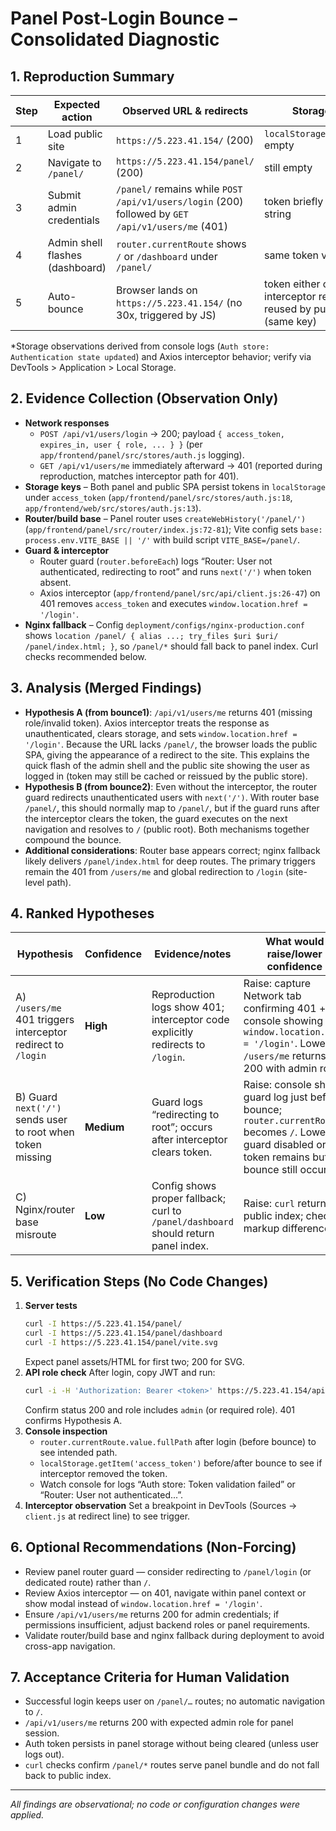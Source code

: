# Panel Post-Login Bounce – Consolidated Diagnostic

## 1. Reproduction Summary
| Step | Expected action | Observed URL & redirects | Storage state*
|------|-----------------|--------------------------|--------------|
| 1 | Load public site | `https://5.223.41.154/` (200) | `localStorage.access_token` empty
| 2 | Navigate to `/panel/` | `https://5.223.41.154/panel/` (200) | still empty
| 3 | Submit admin credentials | `/panel/` remains while `POST /api/v1/users/login` (200) followed by `GET /api/v1/users/me` (401) | token briefly set to JWT string
| 4 | Admin shell flashes (dashboard) | `router.currentRoute` shows `/` or `/dashboard` under `/panel/` | same token value
| 5 | Auto-bounce | Browser lands on `https://5.223.41.154/` (no 30x, triggered by JS) | token either cleared (if interceptor removed) or reused by public SPA (same key)

\*Storage observations derived from console logs (`Auth store: Authentication state updated`) and Axios interceptor behavior; verify via DevTools > Application > Local Storage.

## 2. Evidence Collection (Observation Only)
- **Network responses**
  - `POST /api/v1/users/login` → 200; payload `{ access_token, expires_in, user { role, ... } }` (per `app/frontend/panel/src/stores/auth.js` logging).
  - `GET /api/v1/users/me` immediately afterward → 401 (reported during reproduction, matches interceptor path for 401).
- **Storage keys** – Both panel and public SPA persist tokens in `localStorage` under `access_token` (`app/frontend/panel/src/stores/auth.js:18`, `app/frontend/web/src/stores/auth.js:13`).
- **Router/build base** – Panel router uses `createWebHistory('/panel/')` (`app/frontend/panel/src/router/index.js:72-81`); Vite config sets `base: process.env.VITE_BASE || '/'` with build script `VITE_BASE=/panel/`.
- **Guard & interceptor**
  - Router guard (`router.beforeEach`) logs “Router: User not authenticated, redirecting to root” and runs `next('/')` when token absent.
  - Axios interceptor (`app/frontend/panel/src/api/client.js:26-47`) on 401 removes `access_token` and executes `window.location.href = '/login'`.
- **Nginx fallback** – Config `deployment/configs/nginx-production.conf` shows `location /panel/ { alias ...; try_files $uri $uri/ /panel/index.html; }`, so `/panel/*` should fall back to panel index. Curl checks recommended below.

## 3. Analysis (Merged Findings)
- **Hypothesis A (from bounce1)**: `/api/v1/users/me` returns 401 (missing role/invalid token). Axios interceptor treats the response as unauthenticated, clears storage, and sets `window.location.href = '/login'`. Because the URL lacks `/panel/`, the browser loads the public SPA, giving the appearance of a redirect to the site. This explains the quick flash of the admin shell and the public site showing the user as logged in (token may still be cached or reissued by the public store).
- **Hypothesis B (from bounce2)**: Even without the interceptor, the router guard redirects unauthenticated users with `next('/')`. With router base `/panel/`, this should normally map to `/panel/`, but if the guard runs after the interceptor clears the token, the guard executes on the next navigation and resolves to `/` (public root). Both mechanisms together compound the bounce.
- **Additional considerations**: Router base appears correct; nginx fallback likely delivers `/panel/index.html` for deep routes. The primary triggers remain the 401 from `/users/me` and global redirection to `/login` (site-level path).

## 4. Ranked Hypotheses
| Hypothesis | Confidence | Evidence/notes | What would raise/lower confidence |
|------------|------------|----------------|----------------------------------|
| A) `/users/me` 401 triggers interceptor redirect to `/login` | **High** | Reproduction logs show 401; interceptor code explicitly redirects to `/login`. | Raise: capture Network tab confirming 401 + console showing `window.location.href = '/login'`. Lower: `/users/me` returns 200 with admin role. |
| B) Guard `next('/')` sends user to root when token missing | **Medium** | Guard logs “redirecting to root”; occurs after interceptor clears token. | Raise: console shows guard log just before bounce; `router.currentRoute` becomes `/`. Lower: guard disabled or token remains but bounce still occurs. |
| C) Nginx/router base misroute | **Low** | Config shows proper fallback; curl to `/panel/dashboard` should return panel index. | Raise: `curl` returns public index; check markup differences. |

## 5. Verification Steps (No Code Changes)
1. **Server tests**
   ```bash
   curl -I https://5.223.41.154/panel/
   curl -I https://5.223.41.154/panel/dashboard
   curl -I https://5.223.41.154/panel/vite.svg
   ```
   Expect panel assets/HTML for first two; 200 for SVG.
2. **API role check**
   After login, copy JWT and run:
   ```bash
   curl -i -H 'Authorization: Bearer <token>' https://5.223.41.154/api/v1/users/me
   ```
   Confirm status 200 and role includes `admin` (or required role). 401 confirms Hypothesis A.
3. **Console inspection**
   - `router.currentRoute.value.fullPath` after login (before bounce) to see intended path.
   - `localStorage.getItem('access_token')` before/after bounce to see if interceptor removed the token.
   - Watch console for logs “Auth store: Token validation failed” or “Router: User not authenticated...”.
4. **Interceptor observation**
   Set a breakpoint in DevTools (Sources → `client.js` at redirect line) to see trigger.

## 6. Optional Recommendations (Non-Forcing)
- Review panel router guard — consider redirecting to `/panel/login` (or dedicated route) rather than `/`.
- Review Axios interceptor — on 401, navigate within panel context or show modal instead of `window.location.href = '/login'`.
- Ensure `/api/v1/users/me` returns 200 for admin credentials; if permissions insufficient, adjust backend roles or panel requirements.
- Validate router/build base and nginx fallback during deployment to avoid cross-app navigation.

## 7. Acceptance Criteria for Human Validation
- Successful login keeps user on `/panel/…` routes; no automatic navigation to `/`.
- `/api/v1/users/me` returns 200 with expected admin role for panel session.
- Auth token persists in panel storage without being cleared (unless user logs out).
- `curl` checks confirm `/panel/*` routes serve panel bundle and do not fall back to public index.

---
_All findings are observational; no code or configuration changes were applied._
